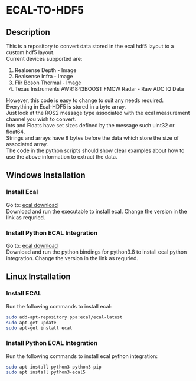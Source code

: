 # ECAL-TO-HDF5
## Description
This is a repository to convert data stored in the ecal hdf5 layout to a custom hdf5 layout.\
Current devices supported are:

1. Realsense Depth - Image
2. Realsense Infra - Image
3. Flir Boson Thermal - Image
4. Texas Instruments AWR1843BOOST FMCW Radar - Raw ADC IQ Data


However, this code is easy to change to suit any needs required.\
Everything in Ecal-HDF5 is stored in a byte array.\
Just look at the ROS2 message type associated with the ecal measurement channel you wish to convert.\
Ints and Floats have set sizes defined by the message such uint32 or float64.\
Strings and arrays have 8 bytes before the data which store the size of associated array.\
The code in the python scripts should show clear examples about how to use the above information to extract the data.

## Windows Installation
### Install Ecal
Go to: [ecal download](https://eclipse-ecal.github.io/ecal/_download_archive/download_archive_ecal_5_11_4.html#download-archive-ecal-v5-11-4)\
Download and run the executable to install ecal. Change the version in the link as requried. 

### Install Python ECAL Integration
Go to: [ecal download](https://eclipse-ecal.github.io/ecal/_download_archive/download_archive_ecal_5_11_4.html#download-archive-ecal-v5-11-4)\
Download and run the python bindings for python3.8 to install ecal python integration. Change the version in the link as requried. 


## Linux Installation
### Install ECAL
Run the following commands to install ecal:
```bash
sudo add-apt-repository ppa:ecal/ecal-latest
sudo apt-get update
sudo apt-get install ecal
```

### Install Python ECAL Integration
Run the following commands to install ecal python integration:
```bash
sudo apt install python3 python3-pip
sudo apt install python3-ecal5
```

